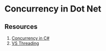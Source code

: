 # Concurrency in Dot Net

## Resources
1. [Concurrency in C#](ConcurrencyInC#/README.md)
2. [VS Threading](VsThreading/README.md)
